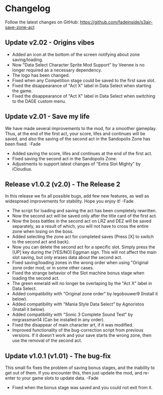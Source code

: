 # Changelog

Follow the latest changes on GitHub: https://github.com/fadeinside/s3air-save-zone-act

## Update v2.02 - Origins vibes

* Added an icon at the bottom of the screen notifying about zone saving/loading.
* Now "Data Select Character Sprite Mod Support" by Veenee is no longer required as a necessary dependency.
* The logo has been changed.
* Fixed when any Competition stage could be saved to the first save slot.
* Fixed the disappearance of "Act X" label in Data Select when starting the game.
* Fixed the disappearance of "Act X" label in Data Select when switching to the DAGE custom menu.

## Update v2.01 - Save my life

We have made several improvements to the mod, for a smoother gameplay. Thus, at the end of the first act, your score, lifes and continues will be saved, and also the saving of the second act in the Sandopolis Zone has been fixed. -Fade

* Added saving the score, lifes and continues at the end of the first act.
* Fixed saving the second act in the Sandopolis Zone.
* Adjustments to support latest changes of "Extra Slot Mighty" by iCloudius.

## Release v1.0.2 (v2.0) - The Release 2

In this release we fix all possible bugs, add few new features, as well as widespread improvements for stability. Hope you enjoy it! -Fade

* The script for loading and saving the act has been completely rewritten.
* Now the second act will be saved only after the title card of the first act.
* Now the boss battles in the second act on LRZ and DEZ will be saved separately, as a result of which, you will not have to cross the entire zone when losing on the boss.
* Added selecting the zone act for completed saves (Press [X] to switch to the second act and back).
* Now you can delete the second act for a specific slot. Simply press the [UP] key during the [YES/NO] Eggman sign. This will not affect the main slot saving, but only erases data about the second act.
* Fixed saving/loading zones in the wrong order when using "Original zone order  mod, or in some other cases.
* Fixed the strange behavior of the Slot machine bonus stage when loading the second act.
* The green emerald will no longer be overlaping by the "Act X" label in Data Select.
* Added compatibility with "Original zone order" by legobouwer9 (Install it below).
* Added compatibility with "Mania Style Data Select" by Agnoristos (Install it below).
* Added compatibility with "Sonic 3 Complete Sound Test" by mrgrassman14 (Can be installed in any order).
* Fixed the disappear of main character art, if it was modified.
* Improved functionality of the bug-correction script from previous versions. If it doesn't work and your save starts the wrong zone, then use the removal of the second act.

## Update v1.0.1 (v1.01) - The bug-fix

This small fix fixes the problem of saving bonus stages, and the inability to get out of them. If you encounter this, then just update the mod, and re-enter to your game slots to update data. -Fade

* Fixed when the bonus stage was saved and you could not exit from it.
